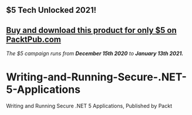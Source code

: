 ## $5 Tech Unlocked 2021!
[Buy and download this product for only $5 on PacktPub.com](https://www.packtpub.com/)
-----
*The $5 campaign         runs from __December 15th 2020__ to __January 13th 2021.__*

# Writing-and-Running-Secure-.NET-5-Applications
Writing and Running Secure .NET 5 Applications, Published by Packt
